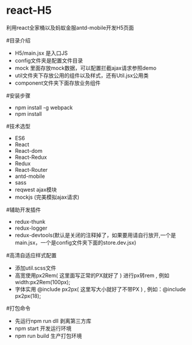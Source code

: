 # react-H5
利用react全家桶以及蚂蚁金服antd-mobile开发H5页面

#目录介绍
* H5/main.jsx  是入口JS
* config文件夹是配置文件目录
* mock 里面存放mock数据，可以配置拦截ajax请求参照demo
* util文件夹下存放公用的组件以及样式，还有Util.jsx公用类
* component文件夹下面存放业务组件

#安装步骤
* npm install -g webpack
* npm install

#技术选型
* ES6
* React
* React-dom
* React-Redux
* Redux
* React-Router
* antd-mobile
* sass
* reqwest ajax模块
* mockjs (完美模拟ajax请求)

#辅助开发插件
* redux-thunk
* redux-logger
* redux-devtools(默认是关闭的注释掉了，如果要用请自行放开,一个是main.jsx，一个是config文件夹下面的store.dev.jsx)

#高清自适应样式配置
* 添加util.scss文件
* 高宽使用px2Rem( 这里面写正常的PX就好了 ) 进行px转rem , 例如 width:px2Rem(100px);
* 字体实用 @include px2px( 这里写大小就好了不带PX )  , 例如：@include px2px(18);

#打包命令
* 先运行npm run dll 剥离第三方库
* npm start  开发运行环境
* npm run build   生产打包环境

